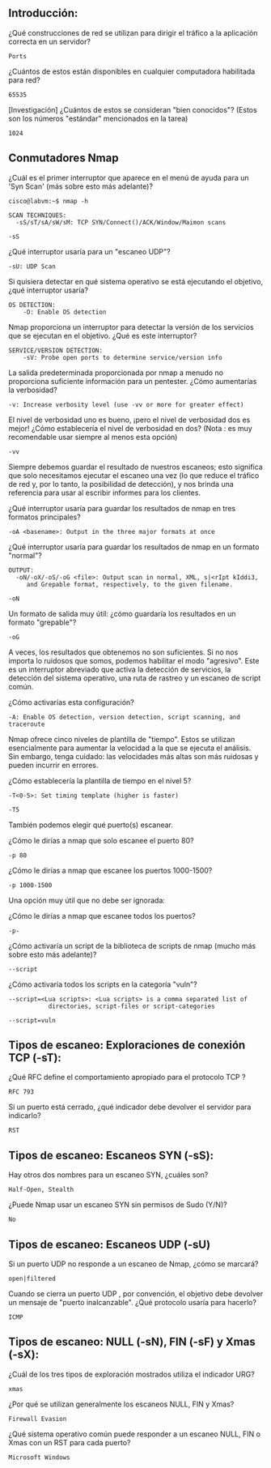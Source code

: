 ## Introducción:

¿Qué construcciones de red se utilizan para dirigir el tráfico a la aplicación correcta en un servidor?

    Ports

¿Cuántos de estos están disponibles en cualquier computadora habilitada para red?

    65535

[Investigación] ¿Cuántos de estos se consideran "bien conocidos"? (Estos son los números "estándar" mencionados en la 
tarea)

    1024

## Conmutadores Nmap

¿Cuál es el primer interruptor que aparece en el menú de ayuda para un 'Syn Scan' (más sobre esto más adelante)?

    cisco@labvm:~$ nmap -h

    SCAN TECHNIQUES:
      -sS/sT/sA/sW/sM: TCP SYN/Connect()/ACK/Window/Maimon scans
    
    -sS

¿Qué interruptor usaría para un "escaneo UDP"?

    -sU: UDP Scan

Si quisiera detectar en qué sistema operativo se está ejecutando el objetivo, ¿qué interruptor usaría?

    OS DETECTION:
        -O: Enable OS detection

Nmap proporciona un interruptor para detectar la versión de los servicios que se ejecutan en el objetivo. ¿Qué es este 
interruptor?

    SERVICE/VERSION DETECTION:
        -sV: Probe open ports to determine service/version info

La salida predeterminada proporcionada por nmap a menudo no proporciona suficiente información para un pentester. ¿Cómo
aumentarías la verbosidad?

    -v: Increase verbosity level (use -vv or more for greater effect)

El nivel de verbosidad uno es bueno, ¡pero el nivel de verbosidad dos es mejor! ¿Cómo establecería el nivel de 
verbosidad en dos?
(Nota : es muy recomendable usar siempre al menos esta opción)

    -vv

Siempre debemos guardar el resultado de nuestros escaneos; esto significa que solo necesitamos ejecutar el escaneo una 
vez (lo que reduce el tráfico de red y, por lo tanto, la posibilidad de detección), y nos brinda una referencia para 
usar al escribir informes para los clientes.

¿Qué interruptor usaría para guardar los resultados de nmap en tres formatos principales?

    -oA <basename>: Output in the three major formats at once

¿Qué interruptor usaría para guardar los resultados de nmap en un formato "normal"?

    OUTPUT:
      -oN/-oX/-oS/-oG <file>: Output scan in normal, XML, s|<rIpt kIddi3,
         and Grepable format, respectively, to the given filename.

    -oN

Un formato de salida muy útil: ¿cómo guardaría los resultados en un formato "grepable"?

    -oG

A veces, los resultados que obtenemos no son suficientes. Si no nos importa lo ruidosos que somos, podemos habilitar el 
modo "agresivo". Este es un interruptor abreviado que activa la detección de servicios, la detección del sistema 
operativo, una ruta de rastreo y un escaneo de script común.

¿Cómo activarías esta configuración?

    -A: Enable OS detection, version detection, script scanning, and traceroute

Nmap ofrece cinco niveles de plantilla de "tiempo". Estos se utilizan esencialmente para aumentar la velocidad a la que 
se ejecuta el análisis. Sin embargo, tenga cuidado: las velocidades más altas son más ruidosas y pueden incurrir en 
errores.

¿Cómo establecería la plantilla de tiempo en el nivel 5?

    -T<0-5>: Set timing template (higher is faster)

    -T5

También podemos elegir qué puerto(s) escanear.

¿Cómo le dirías a nmap que solo escanee el puerto 80?

    -p 80

¿Cómo le dirías a nmap que escanee los puertos 1000-1500?

    -p 1000-1500

Una opción muy útil que no debe ser ignorada:

¿Cómo le dirías a nmap que escanee todos los puertos?

    -p-

¿Cómo activaría un script de la biblioteca de scripts de nmap (mucho más sobre esto más adelante)?

    --script

¿Cómo activaría todos los scripts en la categoría "vuln"?

    --script=<Lua scripts>: <Lua scripts> is a comma separated list of
               directories, script-files or script-categories    
    
    --script=vuln

## Tipos de escaneo: Exploraciones de conexión TCP (-sT):

¿Qué RFC define el comportamiento apropiado para el protocolo TCP ?

    RFC 793

Si un puerto está cerrado, ¿qué indicador debe devolver el servidor para indicarlo?

    RST

## Tipos de escaneo: Escaneos SYN (-sS):

Hay otros dos nombres para un escaneo SYN, ¿cuáles son?

    Half-Open, Stealth

¿Puede Nmap usar un escaneo SYN sin permisos de Sudo (Y/N)?

    No

## Tipos de escaneo: Escaneos UDP (-sU)

Si un puerto UDP no responde a un escaneo de Nmap, ¿cómo se marcará?

    open|filtered

Cuando se cierra un puerto UDP , por convención, el objetivo debe devolver un mensaje de "puerto inalcanzable". ¿Qué protocolo usaría para hacerlo?

    ICMP

## Tipos de escaneo: NULL (-sN), FIN (-sF) y Xmas (-sX):

¿Cuál de los tres tipos de exploración mostrados utiliza el indicador URG?

    xmas

¿Por qué se utilizan generalmente los escaneos NULL, FIN y Xmas?

    Firewall Evasion

¿Qué sistema operativo común puede responder a un escaneo NULL, FIN o Xmas con un RST para cada puerto?

    Microsoft Windows



